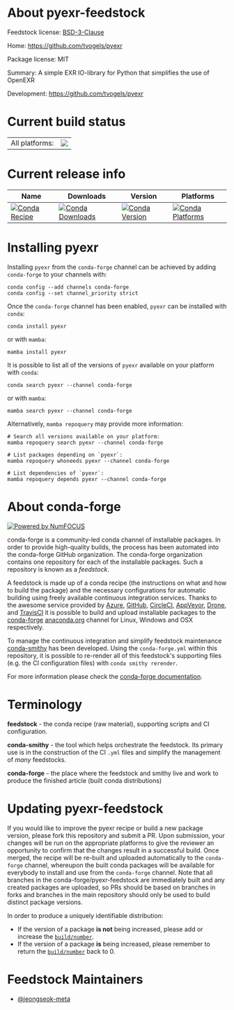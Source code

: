 About pyexr-feedstock
=====================

Feedstock license: [BSD-3-Clause](https://github.com/conda-forge/pyexr-feedstock/blob/main/LICENSE.txt)

Home: https://github.com/tvogels/pyexr

Package license: MIT

Summary: A simple EXR IO-library for Python that simplifies the use of OpenEXR

Development: https://github.com/tvogels/pyexr

Current build status
====================


<table><tr><td>All platforms:</td>
    <td>
      <a href="https://dev.azure.com/conda-forge/feedstock-builds/_build/latest?definitionId=24559&branchName=main">
        <img src="https://dev.azure.com/conda-forge/feedstock-builds/_apis/build/status/pyexr-feedstock?branchName=main">
      </a>
    </td>
  </tr>
</table>

Current release info
====================

| Name | Downloads | Version | Platforms |
| --- | --- | --- | --- |
| [![Conda Recipe](https://img.shields.io/badge/recipe-pyexr-green.svg)](https://anaconda.org/conda-forge/pyexr) | [![Conda Downloads](https://img.shields.io/conda/dn/conda-forge/pyexr.svg)](https://anaconda.org/conda-forge/pyexr) | [![Conda Version](https://img.shields.io/conda/vn/conda-forge/pyexr.svg)](https://anaconda.org/conda-forge/pyexr) | [![Conda Platforms](https://img.shields.io/conda/pn/conda-forge/pyexr.svg)](https://anaconda.org/conda-forge/pyexr) |

Installing pyexr
================

Installing `pyexr` from the `conda-forge` channel can be achieved by adding `conda-forge` to your channels with:

```
conda config --add channels conda-forge
conda config --set channel_priority strict
```

Once the `conda-forge` channel has been enabled, `pyexr` can be installed with `conda`:

```
conda install pyexr
```

or with `mamba`:

```
mamba install pyexr
```

It is possible to list all of the versions of `pyexr` available on your platform with `conda`:

```
conda search pyexr --channel conda-forge
```

or with `mamba`:

```
mamba search pyexr --channel conda-forge
```

Alternatively, `mamba repoquery` may provide more information:

```
# Search all versions available on your platform:
mamba repoquery search pyexr --channel conda-forge

# List packages depending on `pyexr`:
mamba repoquery whoneeds pyexr --channel conda-forge

# List dependencies of `pyexr`:
mamba repoquery depends pyexr --channel conda-forge
```


About conda-forge
=================

[![Powered by
NumFOCUS](https://img.shields.io/badge/powered%20by-NumFOCUS-orange.svg?style=flat&colorA=E1523D&colorB=007D8A)](https://numfocus.org)

conda-forge is a community-led conda channel of installable packages.
In order to provide high-quality builds, the process has been automated into the
conda-forge GitHub organization. The conda-forge organization contains one repository
for each of the installable packages. Such a repository is known as a *feedstock*.

A feedstock is made up of a conda recipe (the instructions on what and how to build
the package) and the necessary configurations for automatic building using freely
available continuous integration services. Thanks to the awesome service provided by
[Azure](https://azure.microsoft.com/en-us/services/devops/), [GitHub](https://github.com/),
[CircleCI](https://circleci.com/), [AppVeyor](https://www.appveyor.com/),
[Drone](https://cloud.drone.io/welcome), and [TravisCI](https://travis-ci.com/)
it is possible to build and upload installable packages to the
[conda-forge](https://anaconda.org/conda-forge) [anaconda.org](https://anaconda.org/)
channel for Linux, Windows and OSX respectively.

To manage the continuous integration and simplify feedstock maintenance
[conda-smithy](https://github.com/conda-forge/conda-smithy) has been developed.
Using the ``conda-forge.yml`` within this repository, it is possible to re-render all of
this feedstock's supporting files (e.g. the CI configuration files) with ``conda smithy rerender``.

For more information please check the [conda-forge documentation](https://conda-forge.org/docs/).

Terminology
===========

**feedstock** - the conda recipe (raw material), supporting scripts and CI configuration.

**conda-smithy** - the tool which helps orchestrate the feedstock.
                   Its primary use is in the construction of the CI ``.yml`` files
                   and simplify the management of *many* feedstocks.

**conda-forge** - the place where the feedstock and smithy live and work to
                  produce the finished article (built conda distributions)


Updating pyexr-feedstock
========================

If you would like to improve the pyexr recipe or build a new
package version, please fork this repository and submit a PR. Upon submission,
your changes will be run on the appropriate platforms to give the reviewer an
opportunity to confirm that the changes result in a successful build. Once
merged, the recipe will be re-built and uploaded automatically to the
`conda-forge` channel, whereupon the built conda packages will be available for
everybody to install and use from the `conda-forge` channel.
Note that all branches in the conda-forge/pyexr-feedstock are
immediately built and any created packages are uploaded, so PRs should be based
on branches in forks and branches in the main repository should only be used to
build distinct package versions.

In order to produce a uniquely identifiable distribution:
 * If the version of a package **is not** being increased, please add or increase
   the [``build/number``](https://docs.conda.io/projects/conda-build/en/latest/resources/define-metadata.html#build-number-and-string).
 * If the version of a package **is** being increased, please remember to return
   the [``build/number``](https://docs.conda.io/projects/conda-build/en/latest/resources/define-metadata.html#build-number-and-string)
   back to 0.

Feedstock Maintainers
=====================

* [@jeongseok-meta](https://github.com/jeongseok-meta/)

